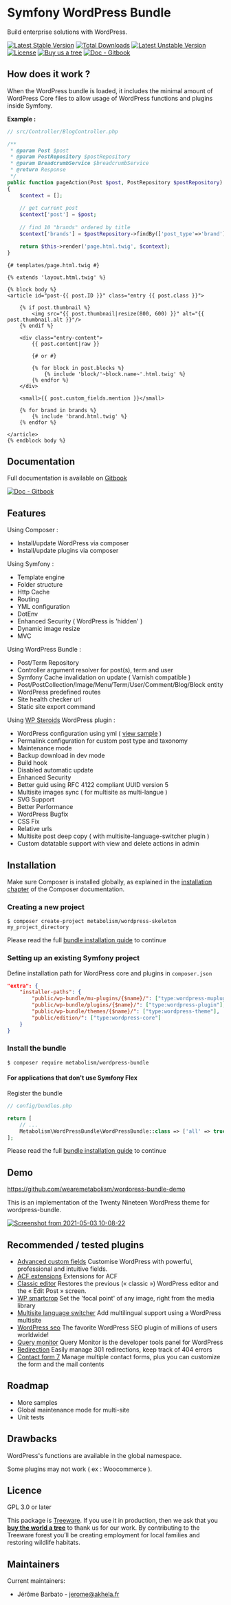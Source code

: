 # Symfony WordPress Bundle

Build enterprise solutions with WordPress.

[![Latest Stable Version](http://poser.pugx.org/metabolism/wordpress-bundle/v)](https://packagist.org/packages/metabolism/wordpress-bundle)
[![Total Downloads](http://poser.pugx.org/metabolism/wordpress-bundle/downloads)](https://packagist.org/packages/metabolism/wordpress-bundle)
[![Latest Unstable Version](http://poser.pugx.org/metabolism/wordpress-bundle/v/unstable)](https://packagist.org/packages/metabolism/wordpress-bundle)
[![License](http://poser.pugx.org/metabolism/wordpress-bundle/license)](https://packagist.org/packages/metabolism/wordpress-bundle)
[![Buy us a tree](https://img.shields.io/badge/Treeware-%F0%9F%8C%B3-lightgreen)](https://plant.treeware.earth/metabolism/wordpress-bundle)
[![Doc - Gitbook](https://img.shields.io/badge/Doc-Gitbook-346ddb?logo=gitbook&logoColor=fff)](https://metabolism.gitbook.io/symfony-wordpress-bundle/)

## How does it work ?

When the WordPress bundle is loaded, it includes the minimal amount of WordPress Core files to allow usage of WordPress functions and plugins
inside Symfony.

__Example :__

```php
// src/Controller/BlogController.php

/**
 * @param Post $post
 * @param PostRepository $postRepository
 * @param BreadcrumbService $breadcrumbService
 * @return Response
 */
public function pageAction(Post $post, PostRepository $postRepository)
{
    $context = [];
    
    // get current post
    $context['post'] = $post;
    
    // find 10 "brands" ordered by title
    $context['brands'] = $postRepository->findBy(['post_type'=>'brand'], ['title'=>'ASC'], 10);

    return $this->render('page.html.twig', $context);
}
```

```twig
{# templates/page.html.twig #}

{% extends 'layout.html.twig' %}

{% block body %}
<article id="post-{{ post.ID }}" class="entry {{ post.class }}">

    {% if post.thumbnail %}
        <img src="{{ post.thumbnail|resize(800, 600) }}" alt="{{ post.thumbnail.alt }}"/>
    {% endif %}

    <div class="entry-content">
        {{ post.content|raw }}
        
        {# or #}
        
        {% for block in post.blocks %}
            {% include 'block/'~block.name~'.html.twig' %}
        {% endfor %}
    </div>
    
    <small>{{ post.custom_fields.mention }}</small>
    
    {% for brand in brands %}
        {% include 'brand.html.twig' %}
    {% endfor %}

</article>
{% endblock body %}
```

## Documentation

Full documentation is available on [Gitbook](https://metabolism.gitbook.io/symfony-wordpress-bundle/)

[![Doc - Gitbook](https://img.shields.io/badge/Doc-Gitbook-346ddb?style=for-the-badge&logo=gitbook&logoColor=fff)](https://metabolism.gitbook.io/symfony-wordpress-bundle/)

## Features

Using Composer :
* Install/update WordPress via composer
* Install/update plugins via composer

Using Symfony :
* Template engine
* Folder structure
* Http Cache
* Routing
* YML configuration
* DotEnv
* Enhanced Security ( WordPress is 'hidden' )
* Dynamic image resize
* MVC

Using WordPress Bundle :
* Post/Term Repository
* Controller argument resolver for post(s), term and user
* Symfony Cache invalidation on update ( Varnish compatible )
* Post/PostCollection/Image/Menu/Term/User/Comment/Blog/Block entity
* WordPress predefined routes
* Site health checker url
* Static site export command

Using [WP Steroids](https://github.com/wearemetabolism/wp-steroids) WordPress plugin :
* WordPress configuration using yml ( [view sample](config/wordpress.yaml) )
* Permalink configuration for custom post type and taxonomy
* Maintenance mode
* Backup download in dev mode
* Build hook
* Disabled automatic update
* Enhanced Security
* Better guid using RFC 4122 compliant UUID version 5
* Multisite images sync ( for multisite as multi-langue )
* SVG Support
* Better Performance
* WordPress Bugfix
* CSS Fix
* Relative urls
* Multisite post deep copy ( with multisite-language-switcher plugin )
* Custom datatable support with view and delete actions in admin

## Installation

Make sure Composer is installed globally, as explained in the
[installation chapter](https://getcomposer.org/doc/00-intro.md)
of the Composer documentation.

### Creating a new project

```shell
$ composer create-project metabolism/wordpress-skeleton my_project_directory
```

Please read the full [bundle installation guide](https://metabolism.gitbook.io/symfony-wordpress-bundle/getting-started/wordpress) to continue

### Setting up an existing Symfony project

Define installation path for WordPress core and plugins in `composer.json`

```json
"extra": {
    "installer-paths": {
        "public/wp-bundle/mu-plugins/{$name}/": ["type:wordpress-muplugin"],
        "public/wp-bundle/plugins/{$name}/": ["type:wordpress-plugin"],
        "public/wp-bundle/themes/{$name}/": ["type:wordpress-theme"],
        "public/edition/": ["type:wordpress-core"]
    }
}
```

### Install the bundle

```shell
$ composer require metabolism/wordpress-bundle
```

#### For applications that don't use Symfony Flex

Register the bundle

```php
// config/bundles.php

return [
    // ...
    Metabolism\WordPressBundle\WordPressBundle::class => ['all' => true],
];
```

Please read the full [bundle installation guide](https://metabolism.gitbook.io/symfony-wordpress-bundle/getting-started/wordpress) to continue

## Demo

https://github.com/wearemetabolism/wordpress-bundle-demo

This is an implementation of the Twenty Nineteen WordPress theme for wordpress-bundle.

[![Screenshot from 2021-05-03 10-08-22](https://user-images.githubusercontent.com/4919596/116854347-d8f2e180-abf7-11eb-9dec-29480cffa720.png)](https://user-images.githubusercontent.com/4919596/116854347-d8f2e180-abf7-11eb-9dec-29480cffa720.png)

## Recommended / tested plugins

- [Advanced custom fields](https://wordpress.org/plugins/advanced-custom-fields) Customise WordPress with powerful, professional and intuitive fields.
- [ACF extensions](https://github.com/wearemetabolism/acf-extensions) Extensions for ACF
- [Classic editor](https://wordpress.org/plugins/classic-editor) Restores the previous (« classic ») WordPress editor and the « Edit Post » screen.
- [WP smartcrop](https://wordpress.org/plugins/wp-smartcrop) Set the 'focal point' of any image, right from the media library
- [Multisite language switcher](https://wordpress.org/plugins/multisite-language-switcher) Add multilingual support using a WordPress multisite
- [WordPress seo](https://wordpress.org/plugins/wordpress-seo) The favorite WordPress SEO plugin of millions of users worldwide!
- [Query monitor](https://wordpress.org/plugins/query-monitor) Query Monitor is the developer tools panel for WordPress
- [Redirection](https://wordpress.org/plugins/redirection) Easily manage 301 redirections, keep track of 404 errors
- [Contact form 7](https://wordpress.org/plugins/contact-form-7)  Manage multiple contact forms, plus you can customize the form and the mail contents

## Roadmap

* More samples
* Global maintenance mode for multi-site
* Unit tests

## Drawbacks

WordPress's functions are available in the global namespace.

Some plugins may not work ( ex : Woocommerce ).

## Licence

GPL 3.0 or later

This package is [Treeware](https://treeware.earth). If you use it in production, then we ask that you [**buy the world a tree**](https://plant.treeware.earth/metabolism/wordpress-bundle) to thank us for our work. By contributing to the Treeware forest you’ll be creating employment for local families and restoring wildlife habitats.
    
## Maintainers

Current maintainers:
 * Jérôme Barbato - jerome@akhela.fr
